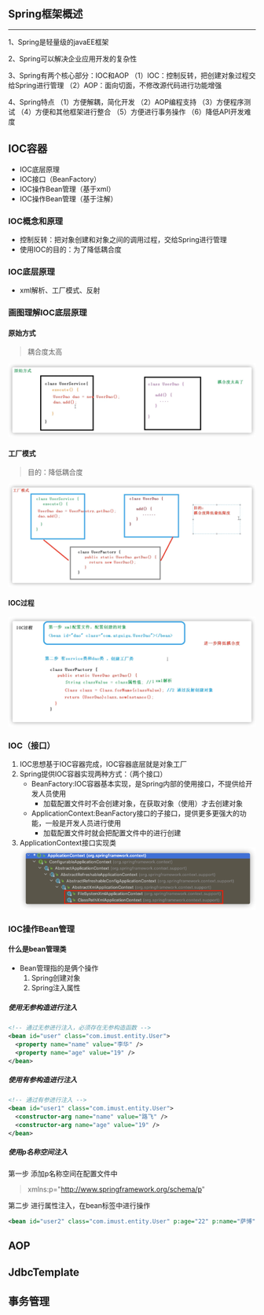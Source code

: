 ## Spring框架概述
***
1、Spring是轻量级的javaEE框架

2、Spring可以解决企业应用开发的复杂性

3、Spring有两个核心部分：IOC和AOP
（1）IOC：控制反转，把创建对象过程交给Spring进行管理
（2）AOP：面向切面，不修改源代码进行功能增强

4、Spring特点
（1）方便解耦，简化开发
（2）AOP编程支持
（3）方便程序测试
（4）方便和其他框架进行整合
（5）方便进行事务操作
（6）降低API开发难度

## IOC容器
* IOC底层原理
* IOC接口（BeanFactory）
* IOC操作Bean管理（基于xml）
* IOC操作Bean管理（基于注解）

### IOC概念和原理
* 控制反转：把对象创建和对象之间的调用过程，交给Spring进行管理
* 使用IOC的目的：为了降低耦合度

### IOC底层原理
* xml解析、工厂模式、反射

### 画图理解IOC底层原理

#### 原始方式
> 耦合度太高

![img_2.png](img_2.png)

#### 工厂模式
>目的：降低耦合度

![img_1.png](img_1.png)

#### IOC过程
![img_3.png](img_3.png)

### IOC（接口）
1. IOC思想基于IOC容器完成，IOC容器底层就是对象工厂
2. Spring提供IOC容器实现两种方式：（两个接口） 
    * BeanFactory:IOC容器基本实现，是Spring内部的使用接口，不提供给开发人员使用
      * 加载配置文件时不会创建对象，在获取对象（使用）才去创建对象
    * ApplicationContext:BeanFactory接口的子接口，提供更多更强大的功能，一般是开发人员进行使用
      * 加载配置文件时就会把配置文件中的进行创建
3. ApplicationContext接口实现类
![img_4.png](img_4.png)
   
### IOC操作Bean管理
#### 什么是bean管理类
* Bean管理指的是俩个操作
   1. Spring创建对象
   2. Spring注入属性
   
##### 使用无参构造进行注入
```xml
<!-- 通过无参进行注入，必须存在无参构造函数 -->
<bean id="user" class="com.imust.entity.User">
  <property name="name" value="李华" />
  <property name="age" value="19" />
</bean>
```
##### 使用有参构造进行注入 
```xml
<!-- 通过有参进行注入 -->
<bean id="user1" class="com.imust.entity.User">
  <constructor-arg name="name" value="路飞" />
  <constructor-arg name="age" value="19" />
</bean>
```
##### 使用p名称空间注入
第一步 添加p名称空间在配置文件中
> xmlns:p="http://www.springframework.org/schema/p"

第二步 进行属性注入，在bean标签中进行操作 
```xml
<bean id="user2" class="com.imust.entity.User" p:age="22" p:name="萨博"></bean>
```


## AOP 

## JdbcTemplate

## 事务管理